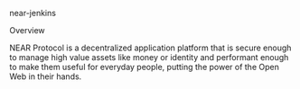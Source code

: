 near-jenkins

Overview

NEAR Protocol is a decentralized application platform that is secure enough to manage high value assets like money or identity and performant enough to make them useful for everyday people, putting the power of the Open Web in their hands.
